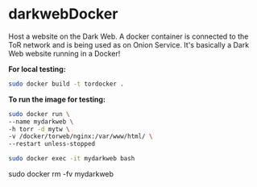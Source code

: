 # darkwebDocker
Host a website on the Dark Web. A  docker container is connected to the ToR network and is being used as on Onion Service. It's basically a Dark Web website running in a Docker!

**For local testing:**
```sh
sudo docker build -t tordocker .
```

**To run the image for testing:**

```sh
sudo docker run \
--name mydarkweb \
-h torr -d mytw \
-v /docker/torweb/nginx:/var/www/html/ \
--restart unless-stopped
```

```sh
sudo docker exec -it mydarkweb bash
```

sudo docker rm -fv mydarkweb
